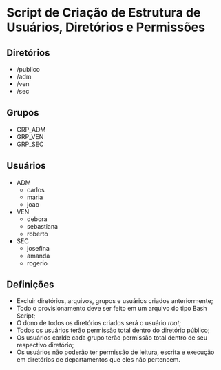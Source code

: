 # Script de Criação de Estrutura de Usuários, Diretórios e Permissões

## Diretórios

- /publico
- /adm
- /ven
- /sec

## Grupos

- GRP_ADM
- GRP_VEN
- GRP_SEC

## Usuários

- ADM
  - carlos
  - maria
  - joao
- VEN  
  - debora
  - sebastiana
  - roberto
- SEC
  - josefina
  - amanda
  - rogerio

## Definições

- Excluir diretórios, arquivos, grupos e usuários criados anteriormente;
- Todo o provisionamento deve ser feito em um arquivo do tipo Bash Script;
- O dono de todos os diretórios criados será o usuário *root*;
- Todos os usuários terão permissão total dentro do diretório público;
- Os usuários  carlde cada grupo terão permissão total dentro de seu respectivo diretório;
- Os usuários não poderão ter permissão de leitura, escrita e execução em diretórios de departamentos que eles não pertencem.